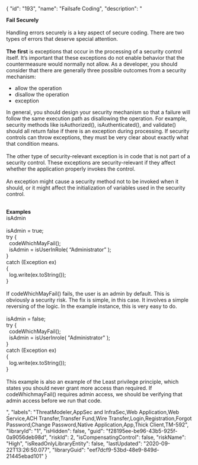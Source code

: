 {
  "id": "193",
  "name": "Failsafe Coding",
  "description": "<p><b>Fail Securely</b><br><br>Handling errors securely is a key aspect of secure coding. There are two types of errors that deserve special attention.<br><br><b>The</b> <b>first</b> is exceptions that occur in the processing of a security control itself. It’s important that these exceptions do not enable behavior that the countermeasure would normally not allow. As a developer, you should consider that there are generally three possible outcomes from a security mechanism:</p><ul><li>allow the operation</li><li>disallow the operation</li><li>exception<br></li></ul><p>In general, you should design your security mechanism so that a failure will follow the same execution path as disallowing the operation. For example, security methods like isAuthorized(), isAuthenticated(), and validate() should all return false if there is an exception during processing. If security controls can throw exceptions, they must be very clear about exactly what that condition means.<br><br>The other type of security-relevant exception is in code that is not part of a security control. These exceptions are security-relevant if they affect whether the application properly invokes the control.<br><br>An exception might cause a security method not to be invoked when it should, or it might affect the initialization of variables used in the security control.</p><p><br><b>Examples</b><br>isAdmin<br><br>isAdmin = true; <br>try { <br>&nbsp; codeWhichMayFail(); <br>&nbsp; isAdmin = isUserInRole( “Administrator” ); <br>}<br>catch (Exception ex)<br>{<br>&nbsp; log.write(ex.toString()); <br>} <br><br>If codeWhichMayFail() fails, the user is an admin by default. This is obviously a security risk. The fix is simple, in this case. It involves a simple reversing of the logic. In the example instance, this is very easy to do.<br><br>isAdmin = false;<br>try {<br>&nbsp; codeWhichMayFail();<br>&nbsp; isAdmin = isUserInrole( \"Administrator\" );<br>}<br>catch (Exception ex)<br>{<br>&nbsp; log.write(ex.toString());<br>}<br><br>This example is also an example of the Least privilege principle, which states you should never grant more access than required. If codeWhichmayFail() requires admin access, we should be verifying that admin access before we run that code.</p>",
  "labels": "ThreatModeler,AppSec and InfraSec,Web Application,Web Service,ACH Transfer,Transfer Fund,Wire Transfer,Login,Registration,Forgot Password,Change Password,Native Application,App,Thick Client,TM-592",
  "libraryId": "1",
  "isHidden": false,
  "guid": "f28195ee-be96-43b5-925f-0a9056deb98d",
  "riskId": 2,
  "isCompensatingControl": false,
  "riskName": "High",
  "isReadOnlyLibraryEntity": false,
  "lastUpdated": "2020-09-22T13:26:50.077",
  "libraryGuid": "eef7dcf9-53bd-48e9-849d-21445ebad101"
}